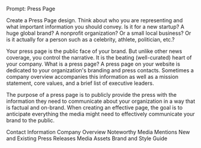 Prompt: Press Page

Create a Press Page design. Think about who you are representing and what important information you should convey. Is it for a new startup? A huge global brand? A nonprofit organization? Or a small local business? Or is it actually for a person such as a celebrity, athlete, politician, etc.?

Your press page is the public face of your brand. But unlike other news coverage, you control the narrative. It is the beating (well-curated) heart of your company.
What is a press page?
A press page on your website is dedicated to your organization's branding and press contacts. Sometimes a company overview accompanies this information as well as a mission statement, core values, and a brief list of executive leaders.

The purpose of a press page is to publicly provide the press with the information they need to communicate about your organization in a way that is factual and on-brand. When creating an effective page, the goal is to anticipate everything the media might need to effectively communicate your brand to the public.

Contact Information
Company Overview
Noteworthy Media Mentions
New and Existing Press Releases
Media Assets
Brand and Style Guide
